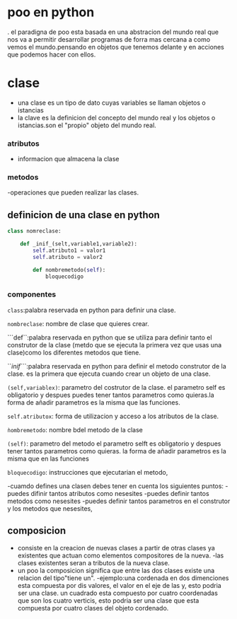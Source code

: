 # poo en python 

. el paradigna de poo esta basada en una abstracion del mundo real que nos va a permitir desarrollar programas de forra mas cercana a como vemos el mundo.pensando en objetos que tenemos delante y en acciones que podemos hacer con ellos.

# clase

- una clase es un tipo de dato cuyas variables se llaman objetos o istancias
- la clave es la definicion del concepto del mundo real y los objetos o istancias.son el "propio" objeto del mundo real.

### atributos 
- informacion que almacena la clase 


### metodos 
-operaciones que pueden realizar las clases.

## definicion de una clase en python

```python
class nomreclase:

    def _inif_(selt,variable1,variable2):
        self.atributo1 = valor1
        self.atributo = valor2

        def nombremetodo(self):
            bloquecodigo 
```
### componentes

```class```:palabra reservada en python para definir una clase.

``nombreclase``: nombre de clase que quieres crear.

```def``:palabra reservada en python que se utiliza para definir tanto el construtor de la clase (metdo que se ejecuta la primera vez que usas una clase)como los diferentes metodos que tiene.

``_inif_```:palabra reservada en python para definir el metodo construtor de la clase. es la primera que ejecuta cuando crear un objeto de una clase.

``(self,variablex)``: parametro del costrutor de la clase. el parametro self es obligatorio  y despues puedes tener tantos parametros como quieras.la forma de añadir parametros es la misma que las funciones.

``self.atributox``: forma de utilizacion y acceso a los atributos de la clase.

`ǹombremetodo`: nombre bdel metodo de la clase 

``(self)``: parametro del metodo el parametro selft es obligatorio y despues tener tantos parametros como quieras. la forma de añadir parametros es la misma que en las funciones

``bloquecodigo``: instrucciones que ejecutarian el metodo,

-cuamdo defines una clasen debes tener en cuenta los siguientes puntos:
-puedes difinir tantos atributos como nesesites
-puedes definir tantos metodos como nesesites
-puedes definir tantos parametros en el construtor y los metodos que nesesites,

## composicion
- consiste en la creacion de nuevas clases a partir de otras clases ya existentes que actuan como elementos compositores de la nueva.
-las clases existentes seran a tributos de la nueva clase.
- un poo la composicion significa que entre las dos clases existe una relacion del tipo"tiene un".
-ejemplo:una cordenada en dos dimenciones esta compuesta por dis valores, el valor en el eje de las y, esto podria ser una clase. un cuadrado esta compuesto por cuatro coordenadas que son los cuatro verticis, esto podria ser una clase que esta compuesta por cuatro  clases del objeto cordenado.